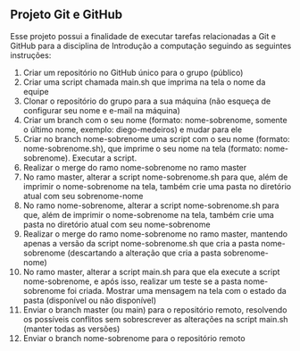 ## Projeto Git e GitHub

Esse projeto possui a finalidade de executar tarefas relacionadas a Git e GitHub para a disciplina de Introdução a computação seguindo as seguintes instruções:

<ol>
  <li>Criar um repositório no GitHub único para o grupo (público)</li>
  <li>Criar uma script chamada main.sh que imprima na tela o nome da equipe</li>
  <li>Clonar o repositório do grupo para a sua máquina (não esqueça de configurar seu nome e e-mail na máquina)</li>
  <li>Criar um branch com o seu nome (formato: nome-sobrenome, somente o último nome, exemplo: diego-medeiros) e mudar para ele</li>
  <li>Criar no branch nome-sobrenome uma script com o seu nome (formato: nome-sobrenome.sh), que imprime o seu nome na tela (formato: nome-sobrenome). Executar a script.</li>
  <li>Realizar o merge do ramo nome-sobrenome no ramo master</li>
  <li>No ramo master, alterar a script nome-sobrenome.sh para que, além de imprimir o nome-sobrenome na tela, também crie uma pasta no diretório atual com seu sobrenome-nome</li>
  <li>No ramo nome-sobrenome, alterar a script nome-sobrenome.sh para que, além de imprimir o nome-sobrenome na tela, também crie uma pasta no diretório atual com seu nome-sobrenome</li>
  <li>Realizar o merge do ramo nome-sobrenome no ramo master, mantendo apenas a versão da script nome-sobrenome.sh que cria a pasta nome-sobrenome (descartando a alteração que cria a pasta sobrenome-nome)</li>
  <li>No ramo master, alterar a script main.sh para que ela execute a script nome-sobrenome, e após isso, realizar um teste se a pasta nome-sobrenome foi criada. Mostrar uma mensagem na tela com o estado da pasta (disponível ou não disponível)</li>
  <li>Enviar o branch master (ou main) para o repositório remoto, resolvendo os possíveis conflitos sem sobrescrever as alterações na script main.sh (manter todas as versões)</li>
  <li>Enviar o branch nome-sobrenome para o repositório remoto</li>
</ol>
